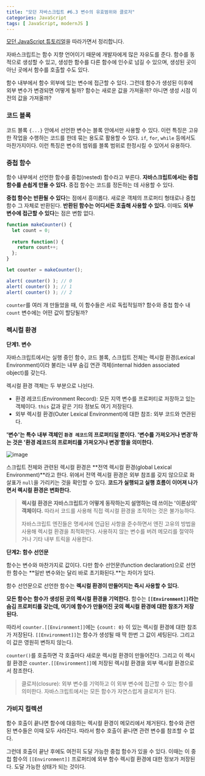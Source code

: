 ```yaml
---
title: "모던 자바스크립트 #6.3 변수의 유효범위와 클로저"
categories: JavaScript
tags: [ JavaScript, modernJS ]
---
```


[모던 JavaScript 튜토리얼](https://ko.javascript.info/)을 따라가면서 정리합니다.

자바스크립트는 함수 지향 언어이기 때문에 개발자에게 많은 자유도를 준다. 함수를 동적으로 생성할 수 있고, 생성한 함수를 다른 함수에 인수로 넘길 수 있으며, 생성된 곳이 아닌 곳에서 함수를 호출할 수도 있다.

함수 내부에서 함수 외부에 있는 변수에 접근할 수 있다. 그런데 함수가 생성된 이후에 외부 변수가 변경되면 어떻게 될까? 함수는 새로운 값을 가져올까? 아니면 생성 시점 이전의 값을 가져올까? 

### 코드 블록

코드 블록 `{...}` 안에서 선언한 변수는 블록 안에서만 사용할 수 있다. 이런 특징은 고유한 작업을 수행하는 코드를 한데 묶는 용도로 활용할 수 있다. `if`, `for`, `while` 등에서도 마찬가지이다. 이런 특징은 변수의 범위를 블록 범위로 한정시킬 수 있어서 유용하다.

### 중첩 함수

함수 내부에서 선언한 함수를 중첩(nested) 함수라고 부른다. **자바스크립트에서는 중첩 함수를 손쇱게 만들 수 있다.** 중접 함수는 코드를 정돈하는 데 사용할 수 있다. 

**중첩 함수는 반환될 수 있다**는 점에서 흥미롭다. 새로운 객체의 프로퍼티 형태로나 중첩 함수 그 자체로 반환된다. **반환된 함수는 어디서든 호출해 사용할 수 있다.** 이때도 **외부 변수에 접근할 수 있다**는 점은 변함 없다.

```js
function makeCounter() {
  let count = 0;
  
  return function() {
    return count++;
  };
}

let counter = makeCounter();

alert( counter() ); // 0
alert( counter() ); // 1
alert( counter() ); // 2
```

`counter`를 여러 개 만들었을 때, 이 함수들은 서로 독립적일까? 함수와 중첩 함수 내 `count` 변수에는 어떤 값이 할당될까?

### 렉시컬 환경

**단계1. 변수**

자바스크립트에서는 실행 중인 함수, 코드 블록, 스크립트 전체는 렉시컬 환경(Lexical Environment)이라 불리는 내부 숨김 연관 객체(internal hidden associated object)를 갖는다.

렉시컬 환경 객체는 두 부분으로 나뉜다.

- 환경 레코드(Environment Record): 모든 지역 변수를 프로퍼티로 저장하고 있는 객체이다. `this` 값과 같은 기타 정보도 여기 저장된다.
- 외부 렉시컬 환경(Outer Lexical Environment)에 대한 참조: 외부 코드와 연관된다.

**'변수'는 특수 내부 객체인 `환경 레코드`의 프로퍼티일 뿐이다. '변수를 가져오거나 변경'하는 것은 '환경 레코드의 프로퍼티를 가져오거나 변경'함을 의미한다.**

![image](https://user-images.githubusercontent.com/50407047/112750402-647ac080-9003-11eb-912d-233ed15802a4.png)

스크립트 전체와 관련된 렉시컬 환경은 **전역 렉시컬 환경(global Lexical Environment)**라고 한다. 위에서 전역 렉시컬 환경은 외부 참조를 갖지 않으므로 화살표가 `null`을 가리키는 것을 확인할 수 있다. **코드가 실행되고 실행 흐름이 이어져 나가면서 렉시컬 환경은 변화한다.**

> **렉시컬 환경은 자바스크립트가 어떻게 동작하는지 설명하는 데 쓰이는 '이론상의' 객체이다.** 따라서 코드를 사용해 직접 렉시컬 환경을 조작하는 것은 불가능하다.
>
> 자바스크립트 엔진들은 명세서에 언급된 사항을 준수하면서 엔진 고유의 방법을 사용해 렉시컬 환경을 최적화한다. 사용하지 않는 변수를 버려 메모리를 절약하거나 기타 내부 트릭을 사용한다. 

**단계2: 함수 선언문**

함수는 변수와 마찬가지로 값이다. 다만 함수 선언문(function declaration)으로 선언한 함수는 **일반 변수와는 달리 바로 초기화된다.**는 차이가 있다. 

함수 선언문으로 선언한 함수는 **렉시컬 환경이 만들어지는 즉시 사용할 수 있다.**  



**모든 함수는 함수가 생성된 곳의 렉시컬 환경을 기억한다.** 함수는 **`[[Environment]]`라는 숨김 프로퍼티를 갖는데, 여기에 함수가 만들어진 곳의 렉시컬 환경에 대한 참조가 저장된다.** 

따라서 `counter.[[Environment]]`에는 `{count: 0}` 이 있는 렉시컬 환경에 대한 참조가 저장된다. `[[Environment]]`는 함수가 생성될 때 딱 한번 그 값이 세팅된다. 그리고 이 값은 영원히 변하지 않는다.

`counter()`를 호출하면 각 호출마다 새로운 렉시컬 환경이 만들어진다. 그리고 이 렉시컬 환경은 `counter.[[Environment]]`에 저장된 렉시컬 환경을 외부 렉시컬 환경으로서 참조한다. 

> 클로저(closure): 외부 변수를 기억하고 이 외부 변수에 접근할 수 있는 함수를 의미한다. 자바스크립트에서는 모든 함수가 자연스럽게 클로저가 된다. 

### 가비지 컬렉션

함수 호출이 끝나면 함수에 대응하는 렉시컬 환경이 메모리에서 제거된다. 함수와 관련된 변수들은 이때 모두 사라진다. 따라서 함수 호출이  끝나면 관련 변수를 참조할 수 없다. 

그런데 호출이 끝난 후에도 여전히 도달 가능한 중첩 함수가 있을 수 있다. 이때는 이 중첩 함수의 `[[Environment]]` 프로퍼티에 외부 함수 렉시컬 환경에 대한 정보가 저장된다. 도달 가능한 상태가 되는 것이다.

